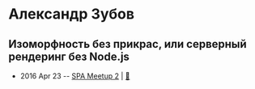 # Александр Зубов

## Изоморфность без прикрас, или серверный рендеринг без Node.js
- 2016 Apr 23 -- [SPA Meetup 2](https://youtu.be/7Py5PKXsacU)  | [:notebook:](https://github.com/lahmatiy/moscow-spa-meetup-2/raw/master/pdf/server-side-rendering.pdf)  
